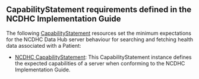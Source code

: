 CapabilityStatement requirements defined in the NCDHC Implementation Guide
---------------------------------------------------------------------------------

The following [CapabilityStatement] resources set the minimum expectations for the NCDHC Data Hub server behaviour for searching and fetching health data associated with a Patient:

- [NCDHC CapabilityStatement](CapabilityStatement): This CapabilityStatement instance defines the expected capabilities of a server when conforming to the NCDHC Implementation Guide.

  [CapabilityStatement]: http://hl7.org/fhir/capabilitystatement.html
